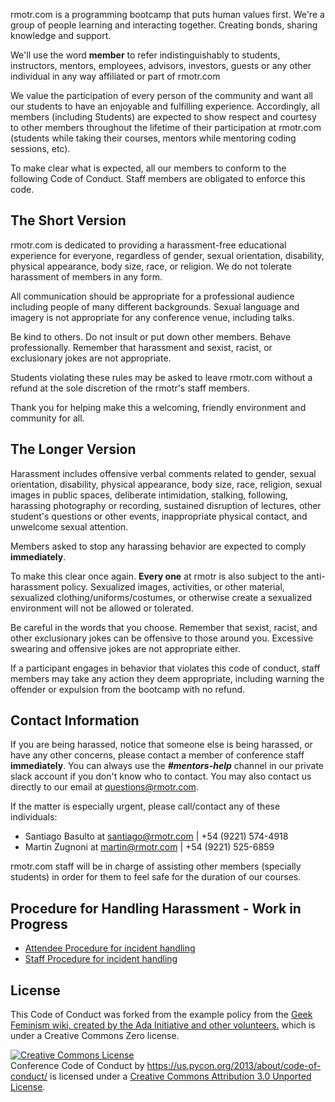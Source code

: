 rmotr.com is a programming bootcamp that puts human values first. We're a group of people learning and interacting together. Creating bonds, sharing knowledge and support.

We'll use the word **member** to refer indistinguishably to students, instructors, mentors, employees, advisors, investors, guests or any other individual in any way affiliated or part of rmotr.com

We value the participation of every person of the community and want all our students to have an enjoyable and fulfilling experience. Accordingly, all members (including Students) are expected to show respect and courtesy to other members throughout the lifetime of their participation at rmotr.com (students while taking their courses, mentors while mentoring coding sessions, etc).

To make clear what is expected, all our members to conform to the following Code of Conduct. Staff members are obligated to enforce this code.

The Short Version
-----------------

rmotr.com is dedicated to providing a harassment-free educational experience for everyone, regardless of gender, sexual orientation, disability, physical appearance, body size, race, or religion. We do not tolerate harassment of members in any form.

All communication should be appropriate for a professional audience including people of many different backgrounds. Sexual language and imagery is not appropriate for any conference venue, including talks.

Be kind to others. Do not insult or put down other members. Behave professionally. Remember that harassment and sexist, racist, or exclusionary jokes are not appropriate.

Students violating these rules may be asked to leave rmotr.com without a refund at the sole discretion of the rmotr's staff members.

Thank you for helping make this a welcoming, friendly environment and community for all.

The Longer Version
------------------

Harassment includes offensive verbal comments related to gender, sexual orientation, disability, physical appearance, body size, race, religion, sexual images in public spaces, deliberate intimidation, stalking, following, harassing photography or recording, sustained disruption of lectures, other student's questions or other events, inappropriate physical contact, and unwelcome sexual attention.

Members asked to stop any harassing behavior are expected to comply **immediately**.

To make this clear once again. **Every one** at rmotr is also subject to the anti-harassment policy. Sexualized images, activities, or other material, sexualized clothing/uniforms/costumes, or otherwise create a sexualized environment will not be allowed or tolerated.

Be careful in the words that you choose. Remember that sexist, racist, and other exclusionary jokes can be offensive to those around you. Excessive swearing and offensive jokes are not appropriate either.

If a participant engages in behavior that violates this code of conduct, staff members may take any action they deem appropriate, including warning the offender or expulsion from the bootcamp with no refund.

Contact Information
-------------------

If you are being harassed, notice that someone else is being harassed, or have any other concerns, please contact a member of conference staff **immediately**. You can always use the **_#mentors-help_** channel in our private slack account if you don't know who to contact. You may also contact us directly to our email at questions@rmotr.com.

If the matter is especially urgent, please call/contact any of these individuals:

- Santiago Basulto at santiago@rmotr.com | +54 (9221) 574-4918
- Martin Zugnoni at martin@rmotr.com | +54 (9221) 525-6859

rmotr.com staff will be in charge of assisting other members (specially students) in order for them to feel safe for the duration of our courses.

Procedure for Handling Harassment - Work in Progress
------------------------------------------
- [Attendee Procedure for incident handling](https://us.pycon.org/2013/about/code-of-conduct/harassment-incidents/)
- [Staff Procedure for incident handling](https://us.pycon.org/2013/about/code-of-conduct/harassment-incidents-staff/)

License
-------

This Code of Conduct was forked from the example policy from the [Geek Feminism wiki, created by the Ada Initiative and other volunteers.](http://geekfeminism.wikia.com/wiki/Conference_anti-harassment/Policy) which is under a Creative Commons Zero license.

<a rel="license" href="http://creativecommons.org/licenses/by/3.0/"><img alt="Creative Commons License" style="border-width:0" src="http://i.creativecommons.org/l/by/3.0/88x31.png" /></a><br /><span xmlns:dct="http://purl.org/dc/terms/" href="http://purl.org/dc/dcmitype/Text" property="dct:title" rel="dct:type">Conference Code of Conduct</span> by <a xmlns:cc="http://creativecommons.org/ns#" href="https://us.pycon.org/2013/about/code-of-conduct/" property="cc:attributionName" rel="cc:attributionURL">https://us.pycon.org/2013/about/code-of-conduct/</a> is licensed under a <a rel="license" href="http://creativecommons.org/licenses/by/3.0/">Creative Commons Attribution 3.0 Unported License</a>.
